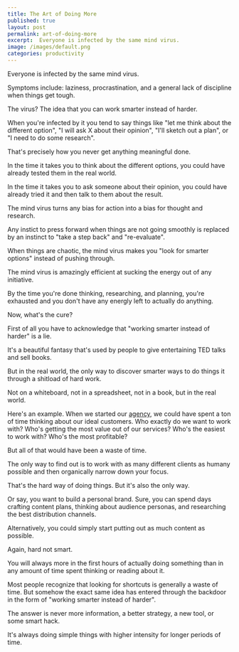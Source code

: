 ```yaml
---
title: The Art of Doing More
published: true
layout: post
permalink: art-of-doing-more
excerpt:  Everyone is infected by the same mind virus.
image: /images/default.png
categories: productivity
---
```


Everyone is infected by the same mind virus.

Symptoms include: laziness, procrastination, and a general lack of discipline when things get tough.

The virus? The idea that you can work smarter instead of harder.

When you're infected by it you tend to say things like "let me think about the different option", "I will ask X about their opinion", "I'll sketch out a plan", or "I need to do some research".

That's precisely how you never get anything meaningful done.

In the time it takes you to think about the different options, you could have already tested them in the real world. 

In the time it takes you to ask someone about their opinion, you could have already tried it and then talk to them about the result.

The mind virus turns any bias for action into a bias for thought and research.

Any instict to press forward when things are not going smoothly is replaced by an instinct to "take a step back" and "re-evaluate".

When things are chaotic, the mind virus makes you "look for smarter options" instead of pushing through.

The mind virus is amazingly efficient at sucking the energy out of any initiative.

By the time you're done thinking, researching, and planning, you're exhausted and you don't have any energly left to actually do anything. 

Now, what's the cure?

First of all you have to acknowledge that "working smarter instead of harder" is a lie.

It's a beautiful fantasy that's used by people to give entertaining TED talks and sell books.

But in the real world, the only way to discover smarter ways to do things it through a shitload of hard work. 

Not on a whiteboard, not in a spreadsheet, not in a book, but in the real world.

Here's an example. When we started our [agency](https://sales.co), we could have spent a ton of time thinking about our ideal customers. Who exactly do we want to work with? Who's getting the most value out of our services? Who's the easiest to work with? Who's the most profitable?

But all of that would have been a waste of time.

The only way to find out is to work with as many different clients as humany possible and then organically narrow down your focus.

That's the hard way of doing things. But it's also the only way.

Or say, you want to build a personal brand. Sure, you can spend days crafting content plans, thinking about audience personas, and researching the best distribution channels.

Alternatively, you could simply start putting out as much content as possible. 

Again, hard not smart.

You will always more in the first hours of actually doing something than in any amount of time spent thinking or reading about it.

Most people recognize that looking for shortcuts is generally a waste of time. But somehow the exact same idea has entered through the backdoor in the form of "working smarter instead of harder".

The answer is never more information, a better strategy, a new tool, or some smart hack. 

It's always doing simple things with higher intensity for longer periods of time.